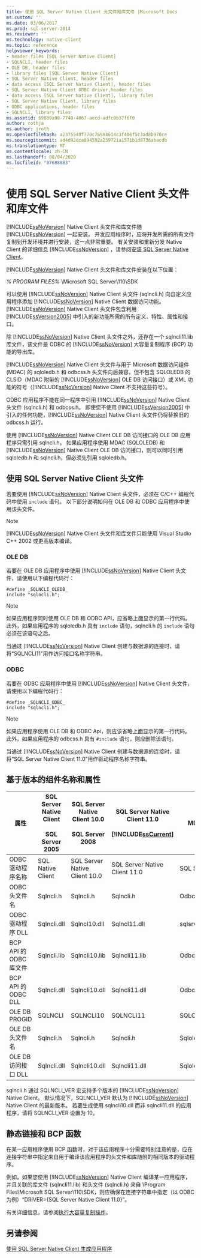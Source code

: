 ```yaml
---
title: 使用 SQL Server Native Client 头文件和库文件 |Microsoft Docs
ms.custom: ''
ms.date: 03/06/2017
ms.prod: sql-server-2014
ms.reviewer: ''
ms.technology: native-client
ms.topic: reference
helpviewer_keywords:
- header files [SQL Server Native Client]
- SQLNCLI, header files
- OLE DB, header files
- library files [SQL Server Native Client]
- SQL Server Native Client, header files
- data access [SQL Server Native Client], header files
- SQL Server Native Client ODBC driver,header files
- data access [SQL Server Native Client], library files
- SQL Server Native Client, library files
- ODBC applications, header files
- SQLNCLI, library files
ms.assetid: 69889a98-7740-4667-aecd-adfc0b37f6f0
author: rothja
ms.author: jroth
ms.openlocfilehash: a2375549f770c76984614c3f406f5c3ad8b970ce
ms.sourcegitcommit: ad4d92dce894592a259721a1571b1d8736abacdb
ms.translationtype: MT
ms.contentlocale: zh-CN
ms.lasthandoff: 08/04/2020
ms.locfileid: "87688883"
---
```

# <a name="using-the-sql-server-native-client-header-and-library-files"></a>使用 SQL Server Native Client 头文件和库文件
  [!INCLUDE[ssNoVersion](../../../includes/ssnoversion-md.md)] Native Client 头文件和库文件随 [!INCLUDE[ssNoVersion](../../../includes/ssnoversion-md.md)] 一起安装。 开发应用程序时，应将开发所需的所有文件复制到开发环境并进行安装，这一点非常重要。 有关安装和重新分发 Native Client 的详细信息 [!INCLUDE[ssNoVersion](../../../includes/ssnoversion-md.md)] ，请参阅[安装 SQL Server Native Client](installing-sql-server-native-client.md)。  
  
 [!INCLUDE[ssNoVersion](../../../includes/ssnoversion-md.md)] Native Client 头文件和库文件安装在以下位置：  
  
 *% PROGRAM FILES%* \Microsoft SQL Server\110\SDK  
  
 可以使用 [!INCLUDE[ssNoVersion](../../../includes/ssnoversion-md.md)] Native Client 头文件 (sqlncli.h) 向自定义应用程序添加 [!INCLUDE[ssNoVersion](../../../includes/ssnoversion-md.md)] Native Client 数据访问功能。 [!INCLUDE[ssNoVersion](../../../includes/ssnoversion-md.md)] Native Client 头文件包含利用 [!INCLUDE[ssVersion2005](../../../includes/ssversion2005-md.md)] 中引入的新功能所需的所有定义、特性、属性和接口。  
  
 除 [!INCLUDE[ssNoVersion](../../../includes/ssnoversion-md.md)] Native Client 头文件之外，还存在一个 sqlncli11.lib 库文件，该文件是 ODBC 的 [!INCLUDE[ssNoVersion](../../../includes/ssnoversion-md.md)] 大容量复制程序 (BCP) 功能的导出库。  
  
 [!INCLUDE[ssNoVersion](../../../includes/ssnoversion-md.md)] Native Client 头文件与用于 Microsoft 数据访问组件 (MDAC) 的 sqloledb.h 和 odbcss.h 头文件向后兼容，但不包含 SQLOLEDB 的 CLSID（MDAC 附带的 [!INCLUDE[ssNoVersion](../../../includes/ssnoversion-md.md)] OLE DB 访问接口）或 XML 功能的符号（[!INCLUDE[ssNoVersion](../../../includes/ssnoversion-md.md)] Native Client 不支持这些符号）。  
  
 ODBC 应用程序不能在同一程序中引用 [!INCLUDE[ssNoVersion](../../../includes/ssnoversion-md.md)] Native Client 头文件 (sqlncli.h) 和 odbcss.h。 即使您不使用 [!INCLUDE[ssVersion2005](../../../includes/ssversion2005-md.md)] 中引入的任何功能，[!INCLUDE[ssNoVersion](../../../includes/ssnoversion-md.md)] Native Client 头文件仍将替换旧的 odbcss.h 运行。  
  
 使用 [!INCLUDE[ssNoVersion](../../../includes/ssnoversion-md.md)] Native Client OLE DB 访问接口的 OLE DB 应用程序只需引用 sqlncli.h。 如果应用程序使用 MDAC (SQLOLEDB) 和 [!INCLUDE[ssNoVersion](../../../includes/ssnoversion-md.md)] Native Client OLE DB 访问接口，则可以同时引用 sqloledb.h 和 sqlncli.h，但必须先引用 sqloledb.h。  
  
## <a name="using-the-sql-server-native-client-header-file"></a>使用 SQL Server Native Client 头文件  
 若要使用 [!INCLUDE[ssNoVersion](../../../includes/ssnoversion-md.md)] Native Client 头文件，必须在 C/C++ 编程代码中使用 `include` 语句。 以下部分说明如何在 OLE DB 和 ODBC 应用程序中使用该头文件。  
  
> [!NOTE]  
>  [!INCLUDE[ssNoVersion](../../../includes/ssnoversion-md.md)] Native Client 头文件和库文件只能使用 Visual Studio C++ 2002 或更高版本编译。  
  
### <a name="ole-db"></a>OLE DB  
 若要在 OLE DB 应用程序中使用 [!INCLUDE[ssNoVersion](../../../includes/ssnoversion-md.md)] Native Client 头文件，请使用以下编程代码行：  
  
```  
#define _SQLNCLI_OLEDB_  
include "sqlncli.h";  
```  
  
> [!NOTE]  
>  如果应用程序同时使用 OLE DB 和 ODBC API，应省略上面显示的第一行代码。 此外，如果应用程序的 sqloledb.h 具有 `include` 语句，sqlncli.h 的 `include` 语句必须在该语句之后。  
  
 当通过 [!INCLUDE[ssNoVersion](../../../includes/ssnoversion-md.md)] Native Client 创建与数据源的连接时，请将“SQLNCLI11”用作访问接口名称字符串。  
  
### <a name="odbc"></a>ODBC  
 若要在 ODBC 应用程序中使用 [!INCLUDE[ssNoVersion](../../../includes/ssnoversion-md.md)] Native Client 头文件，请使用以下编程代码行：  
  
```  
#define _SQLNCLI_ODBC_  
include "sqlncli.h";  
```  
  
> [!NOTE]  
>  如果应用程序使用 OLE DB 和 ODBC Api，则应该省略上面显示的第一行代码。 此外，如果应用程序的 odbcss.h 具有 `#include` 语句，则应删除该语句。  
  
 当通过 [!INCLUDE[ssNoVersion](../../../includes/ssnoversion-md.md)] Native Client 创建与数据源的连接时，请将“SQL Server Native Client 11.0”用作驱动程序名称字符串。  
  
## <a name="component-names-and-properties-by-version"></a>基于版本的组件名称和属性  
  
|属性|SQL Server Native Client<br /><br /> SQL Server 2005|SQL Server Native Client 10.0<br /><br /> SQL Server 2008|SQL Server Native Client 11.0<br /><br /> [!INCLUDE[ssCurrent](../../../includes/sscurrent-md.md)]|MDAC|  
|--------------|--------------------------------------------------|-------------------------------------------------------|---------------------------------------------------------------|----------|  
|ODBC 驱动程序名称|SQL Native Client|SQL Server Native Client 10.0|SQL Server Native Client 11.0|SQL Server|  
|ODBC 头文件名|Sqlncli.h|Sqlncli.h|Sqlncli.h|Odbcss.h|  
|ODBC 驱动程序 DLL|Sqlncli.dll|Sqlncl10.dll|Sqlncl11.dll|sqlsrv32.dll|  
|BCP API 的 ODBC 库文件|Sqlncli.lib|Sqlncli10.lib|Sqlncli11.lib|Odbcbcp.lib|  
|BCP API 的 ODBC DLL|Sqlncli.dll|Sqlncli10.dll|Sqlncli11.dll|Odbcbcp.dll|  
|OLE DB PROGID|SQLNCLI|SQLNCLI10|SQLNCLI11|SQLOLEDB|  
|OLE DB 头文件名|Sqlncli.h|Sqlncli.h|Sqlncli.h|Sqloledb.h|  
|OLE DB 访问接口 DLL|Sqlncli.dll|Sqlncli10.dll|Sqlncli11.dll|Sqloledb.dll|  
  
 sqlncli.h 通过 SQLNCLI_VER 宏支持多个版本的 [!INCLUDE[ssNoVersion](../../../includes/ssnoversion-md.md)] Native Client。 默认情况下，SQLNCLI_VER 默认为 [!INCLUDE[ssNoVersion](../../../includes/ssnoversion-md.md)] Native Client 的最新版本。 若要生成使用 sqlncli10.dll 而非 sqlncli11.dll 的应用程序，请将 SQLNCLI_VER 设置为 10。  
  
## <a name="static-linking-and-bcp-functions"></a>静态链接和 BCP 函数  
 在某一应用程序使用 BCP 函数时，对于该应用程序十分需要特别注意的是，应在连接字符串中指定来自用于编译该应用程序的头文件和库随附的相同版本的驱动程序。  
  
 例如，如果您使用 [!INCLUDE[ssNoVersion](../../../includes/ssnoversion-md.md)] Native Client 编译某一应用程序，并且关联的库文件 (sqlncli11.lib) 和头文件 (sqlncli.h) 来自 \Program Files\Microsoft SQL Server\110\SDK，则应确保在连接字符串中指定（以 ODBC 为例）“DRIVER={SQL Server Native Client 11.0}”。  
  
 有关详细信息，请参阅[执行大容量复制操作](../features/performing-bulk-copy-operations.md)。  
  
## <a name="see-also"></a>另请参阅  
 [使用 SQL Server Native Client 生成应用程序](building-applications-with-sql-server-native-client.md)  
  
  
